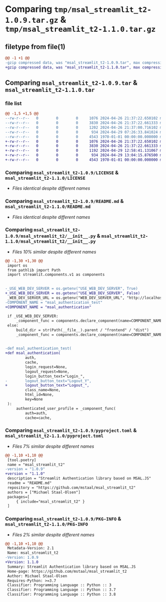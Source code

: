 # Comparing `tmp/msal_streamlit_t2-1.0.9.tar.gz` & `tmp/msal_streamlit_t2-1.1.0.tar.gz`

## filetype from file(1)

```diff
@@ -1 +1 @@
-gzip compressed data, was "msal_streamlit_t2-1.0.9.tar", max compression
+gzip compressed data, was "msal_streamlit_t2-1.1.0.tar", max compression
```

## Comparing `msal_streamlit_t2-1.0.9.tar` & `msal_streamlit_t2-1.1.0.tar`

### file list

```diff
@@ -1,5 +1,5 @@
--rw-r--r--   0        0        0     1076 2024-04-26 21:37:22.650102 msal_streamlit_t2-1.0.9/LICENSE
--rw-r--r--   0        0        0     3830 2024-04-26 21:37:22.661333 msal_streamlit_t2-1.0.9/README.md
--rw-r--r--   0        0        0     1202 2024-04-26 21:37:00.716102 msal_streamlit_t2-1.0.9/msal_streamlit_t2/__init__.py
--rw-r--r--   0        0        0      934 2024-04-29 07:26:33.841024 msal_streamlit_t2-1.0.9/pyproject.toml
--rw-r--r--   0        0        0     4543 1970-01-01 00:00:00.000000 msal_streamlit_t2-1.0.9/PKG-INFO
+-rw-r--r--   0        0        0     1076 2024-04-26 21:37:22.650102 msal_streamlit_t2-1.1.0/LICENSE
+-rw-r--r--   0        0        0     3830 2024-04-26 21:37:22.661333 msal_streamlit_t2-1.1.0/README.md
+-rw-r--r--   0        0        0     1192 2024-04-29 12:58:41.131067 msal_streamlit_t2-1.1.0/msal_streamlit_t2/__init__.py
+-rw-r--r--   0        0        0      934 2024-04-29 13:04:15.876500 msal_streamlit_t2-1.1.0/pyproject.toml
+-rw-r--r--   0        0        0     4543 1970-01-01 00:00:00.000000 msal_streamlit_t2-1.1.0/PKG-INFO
```

### Comparing `msal_streamlit_t2-1.0.9/LICENSE` & `msal_streamlit_t2-1.1.0/LICENSE`

 * *Files identical despite different names*

### Comparing `msal_streamlit_t2-1.0.9/README.md` & `msal_streamlit_t2-1.1.0/README.md`

 * *Files identical despite different names*

### Comparing `msal_streamlit_t2-1.0.9/msal_streamlit_t2/__init__.py` & `msal_streamlit_t2-1.1.0/msal_streamlit_t2/__init__.py`

 * *Files 10% similar despite different names*

```diff
@@ -1,30 +1,30 @@
 import os
 from pathlib import Path
 import streamlit.components.v1 as components
 
 
-_USE_WEB_DEV_SERVER = os.getenv("USE_WEB_DEV_SERVER", True)
+_USE_WEB_DEV_SERVER = os.getenv("USE_WEB_DEV_SERVER", False)
 _WEB_DEV_SERVER_URL = os.getenv("WEB_DEV_SERVER_URL", "http://localhost:5173")
-COMPONENT_NAME = "msal_authentication_test"
+COMPONENT_NAME = "msal_authentication"
 
 if _USE_WEB_DEV_SERVER:
     _component_func = components.declare_component(name=COMPONENT_NAME, url=_WEB_DEV_SERVER_URL)
 else:
     build_dir = str(Path(__file__).parent / "frontend" / "dist")
     _component_func = components.declare_component(name=COMPONENT_NAME, path=build_dir)
 
 
-def msal_authentication_test(
+def msal_authentication(
         auth,
         cache,
         login_request=None,
         logout_request=None,
         login_button_text="Login_",
-        logout_button_text="Logout_Y",
+        logout_button_text="Logout_",
         class_name=None,
         html_id=None,
         key=None
 ):
     authenticated_user_profile = _component_func(
         auth=auth,
         cache=cache,
```

### Comparing `msal_streamlit_t2-1.0.9/pyproject.toml` & `msal_streamlit_t2-1.1.0/pyproject.toml`

 * *Files 7% similar despite different names*

```diff
@@ -1,10 +1,10 @@
 [tool.poetry]
 name = "msal_streamlit_t2"
-version = "1.0.9"
+version = "1.1.0"
 description = "Streamlit Authentication library based on MSAL.JS"
 readme = "README.md"
 repository = "https://github.com/mstaal/msal_streamlit_t2"
 authors = ["Michael Staal-Olsen"]
 packages=[
     { include="msal_streamlit_t2" }
 ]
```

### Comparing `msal_streamlit_t2-1.0.9/PKG-INFO` & `msal_streamlit_t2-1.1.0/PKG-INFO`

 * *Files 2% similar despite different names*

```diff
@@ -1,10 +1,10 @@
 Metadata-Version: 2.1
 Name: msal_streamlit_t2
-Version: 1.0.9
+Version: 1.1.0
 Summary: Streamlit Authentication library based on MSAL.JS
 Home-page: https://github.com/mstaal/msal_streamlit_t2
 Author: Michael Staal-Olsen
 Requires-Python: >=3.7
 Classifier: Programming Language :: Python :: 3
 Classifier: Programming Language :: Python :: 3.7
 Classifier: Programming Language :: Python :: 3.8
```

